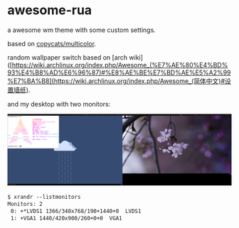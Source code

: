 # awesome-rua

a awesome wm theme with some custom settings.

based on [copycats/multicolor](https://github.com/lcpz/awesome-copycats/tree/master/themes/multicolor).

random wallpaper switch based on [arch wiki]([https://wiki.archlinux.org/index.php/Awesome_(%E7%AE%80%E4%BD%93%E4%B8%AD%E6%96%87)#%E8%AE%BE%E7%BD%AE%E5%A2%99%E7%BA%B8](https://wiki.archlinux.org/index.php/Awesome_(简体中文)#设置墙纸). 



and my desktop with two monitors:

![preview](./screenshots.png)



```shell
$ xrandr --listmonitors
Monitors: 2
 0: +*LVDS1 1366/340x768/190+1440+0  LVDS1
 1: +VGA1 1440/420x900/260+0+0  VGA1
```

